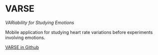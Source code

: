 # VARSE

*VARiability for Studying Emotions*

Mobile application for studying heart rate variations before experiments involving emotions.

[VARSE in Github](https://github.com/baltasarq/VARSE)
